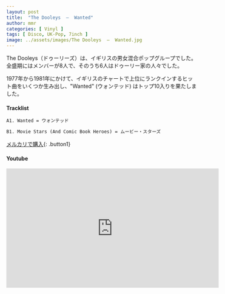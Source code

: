 ```yaml
---
layout: post
title:  "The Dooleys  –  Wanted"
author: mmr
categories: [ Vinyl ]
tags: [ Disco, UK-Pop, 7inch ]
image: ../assets/images/The Dooleys  –  Wanted.jpg
---
```


The Dooleys（ドゥーリーズ）は、イギリスの男女混合ポップグループでした。全盛期にはメンバーが8人で、そのうち6人はドゥーリー家の人々でした。

1977年から1981年にかけて、イギリスのチャートで上位にランクインするヒット曲をいくつか生み出し、"Wanted" (ウォンテッド) はトップ10入りを果たしました。

#### Tracklist
```md
A1. Wanted = ウォンテッド

B1. Movie Stars (And Comic Book Heroes) = ムービー・スターズ
```

[メルカリで購入](https://jp.mercari.com/item/m48275786483?afid=6142608987){: .button1}

#### Youtube
<iframe width="560" height="315" src="https://www.youtube.com/embed/f7qcH6G4gIw?si=N2ntaNIkt5AWNKa-" title="YouTube video player" frameborder="0" allow="accelerometer; autoplay; clipboard-write; encrypted-media; gyroscope; picture-in-picture; web-share" referrerpolicy="strict-origin-when-cross-origin" allowfullscreen></iframe>